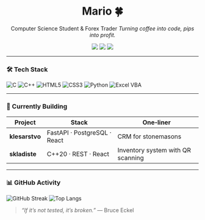 <h1 align="center">Mario 🍀</h1>

<p align="center">
  Computer Science Student & Forex Trader  
  <em>Turning coffee into code, pips into profit.</em>
</p>

<p align="center">
  <!-- Replace YOUR_USERNAME, YOUR_LINKEDIN, and CV link -->
  <a href="https://github.com/YOUR_USERNAME"><img src="https://img.shields.io/badge/GitHub-%40YOUR_USERNAME-black?logo=github"></a>
  <a href="https://linkedin.com/in/YOUR_LINKEDIN"><img src="https://img.shields.io/badge/LinkedIn-Connect-blue?logo=linkedin"></a>
  <a href="https://mario.dev/CV.pdf"><img src="https://img.shields.io/badge/CV-Download-green"></a>
</p>

---

### 🛠️ Tech Stack
![C](https://img.shields.io/badge/-C-1e1e1e?logo=c)
![C++](https://img.shields.io/badge/-C%2B%2B-1e1e1e?logo=c%2B%2B)
![HTML5](https://img.shields.io/badge/-HTML5-1e1e1e?logo=html5)
![CSS3](https://img.shields.io/badge/-CSS3-1e1e1e?logo=css3)
![Python](https://img.shields.io/badge/-Python-1e1e1e?logo=python)
![Excel VBA](https://img.shields.io/badge/-Excel%20VBA-1e1e1e?logo=microsoft-excel)

---

### 🚧 Currently Building
| Project | Stack | One‑liner |
|---------|-------|-----------|
| **klesarstvo** | FastAPI · PostgreSQL · React | CRM for stonemasons |
| **skladiste**  | C++20 · REST · React | Inventory system with QR scanning |

---

### 📊 GitHub Activity
<!-- Replace YOUR_USERNAME everywhere below -->
![GitHub Streak](https://github-readme-streak-stats.herokuapp.com?user=YOUR_USERNAME&hide_border=true)
![Top Langs](https://github-readme-stats.vercel.app/api/top-langs/?username=YOUR_USERNAME&layout=compact&hide_border=true)

> _“If it’s not tested, it’s broken.”_ — Bruce Eckel
